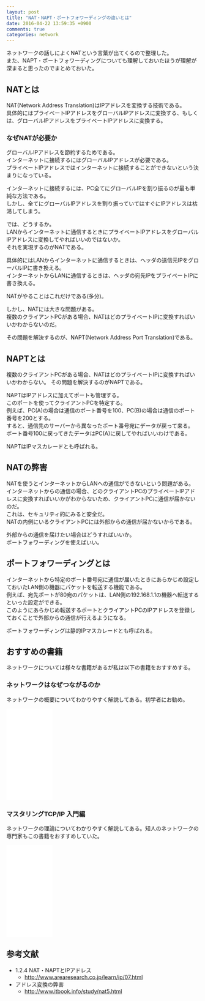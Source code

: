 ```yaml
---
layout: post
title: "NAT・NAPT・ポートフォワーディングの違いとは"
date: 2016-04-22 13:59:35 +0900
comments: true
categories: network
---
```

ネットワークの話しによくNATという言葉が出てくるので整理した。  
また、NAPT・ポートフォワーディングについても理解しておいたほうが理解が深まると思ったのでまとめておいた。

## NATとは

NAT(Network Address Translation)はIPアドレスを変換する技術である。  
具体的にはプライベートIPアドレスをグローバルIPアドレスに変換する、もしくは、グローバルIPアドレスをプライベートIPアドレスに変換する。

### なぜNATが必要か

グローバルIPアドレスを節約するためである。  
インターネットに接続するにはグローバルIPアドレスが必要である。  
プライベートIPアドレスではインターネットに接続することができないという決まりになっている。

インターネットに接続するには、PC全てにグローバルIPを割り振るのが最も単純な方法である。  
しかし、全てにグローバルIPアドレスを割り振っていてはすぐにIPアドレスは枯渇してしまう。

では、どうするか。  
LANからインターネットに通信するときにプライベートIPアドレスをグローバルIPアドレスに変換してやればいいのではないか。  
それを実現するのがNATである。  

具体的にはLANからインターネットに通信するときは、ヘッダの送信元IPをグローバルIPに書き換える。  
インターネットからLANに通信するときは、ヘッダの宛先IPをプライベートIPに書き換える。

NATがやることはこれだけである(多分)。

しかし、NATには大きな問題がある。  
複数のクライアントPCがある場合、NATはどのプライベートIPに変換すればいいかわからないのだ。

その問題を解決するのが、NAPT(Network Address Port Translation)である。

## NAPTとは

複数のクライアントPCがある場合、NATはどのプライベートIPに変換すればいいかわからない。
その問題を解決するのがNAPTである。

NAPTはIPアドレスに加えてポートも管理する。  
このポートを使ってクライアントPCを特定する。  
例えば、PC(A)の場合は通信のポート番号を100、PC(B)の場合は通信のポート番号を200とする。  
すると、通信先のサーバーから異なったポート番号宛にデータが戻って来る。  
ポート番号100に戻ってきたデータはPC(A)に戻してやればいいわけである。  

NAPTはIPマスカレードとも呼ばれる。

## NATの弊害

NATを使うとインターネットからLANへの通信ができないという問題がある。  
インターネットからの通信の場合、どのクライアントPCのプライベートIPアドレスに変換すればいいかがわからないため、クライアントPCに通信が届かないのだ。  
これは、セキュリティ的にみると安全だ。  
NATの内側にいるクライアントPCには外部からの通信が届かないからである。

外部からの通信を届けたい場合はどうすればいいか。  
ポートフォワーディングを使えばいい。

## ポートフォワーディングとは

インターネットから特定のポート番号宛に通信が届いたときにあらかじめ設定しておいたLAN側の機器にパケットを転送する機能である。  
例えば、宛先ポートが80宛のパケットは、LAN側の192.168.1.1の機器へ転送するといった設定ができる。  
このようにあらかじめ転送するポートとクライアントPCのIPアドレスを登録しておくことで外部からの通信が行えるようになる。

ポートフォワーディングは静的IPマスカレードとも呼ばれる。


## おすすめの書籍

ネットワークについては様々な書籍があるが私は以下の書籍をおすすめする。

### ネットワークはなぜつながるのか

ネットワークの概要についてわかりやすく解説してある。初学者にお勧め。

<iframe style="width:120px;height:240px;" marginwidth="0" marginheight="0" scrolling="no" frameborder="0" src="//rcm-fe.amazon-adsystem.com/e/cm?lt1=_blank&bc1=000000&IS2=1&bg1=FFFFFF&fc1=000000&lc1=0000FF&t=syoyama-22&o=9&p=8&l=as4&m=amazon&f=ifr&ref=as_ss_li_til&asins=4822283119&linkId=f0180a64f0c324f0f26456536a0feed3"></iframe>

### マスタリングTCP/IP 入門編

ネットワークの理論についてわかりやすく解説してある。知人のネットワークの専門家もこの書籍をおすすめしていた。

<iframe style="width:120px;height:240px;" marginwidth="0" marginheight="0" scrolling="no" frameborder="0" src="//rcm-fe.amazon-adsystem.com/e/cm?lt1=_blank&bc1=000000&IS2=1&bg1=FFFFFF&fc1=000000&lc1=0000FF&t=syoyama-22&o=9&p=8&l=as4&m=amazon&f=ifr&ref=as_ss_li_til&asins=4274068765&linkId=394f3cca6b2bd67ea0333de41b8980c5"></iframe>

## 参考文献

* 1.2.4 NAT・NAPTとIPアドレス
  - http://www.arearesearch.co.jp/learn/ip/07.html
* アドレス変換の弊害
  - http://www.itbook.info/study/nat5.html
